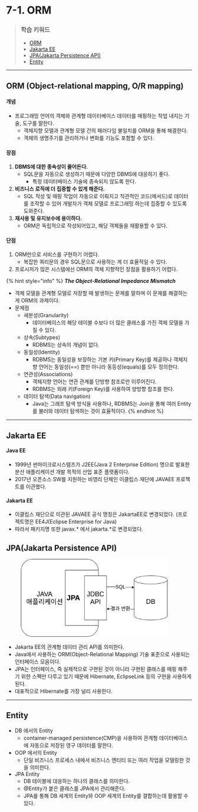 # 7-1. ORM

> ### 학습 키워드
>
> * [ORM](7-1.-orm.md#orm-object-relational-mapping-o-r-mapping)
> * [Jakarta EE](7-1.-orm.md#jakarta-ee)
> * [JPA(Jakarta Persistence API)](7-1.-orm.md#jpa-jakarta-persistence-api)
> * [Entity](7-1.-orm.md#entity)

***

## ORM (Object-relational mapping, O/R mapping)

#### 개념

* 프로그래밍 언어의 객체와 관계형 데이터베이스 데이터를 매핑하는 작업 내지는 기술, 도구를 말한다.
  * 객체지향 모델과 관계형 모델 간의 패러다임 불일치를 ORM을 통해 해결한다.&#x20;
  * 객체의 생명주기를 관리하거나 변화를 기능도 포함할 수 있다.

#### 장점

1. **DBMS에 대한 종속성이 줄어든다.**
   * SQL문을 자동으로 생성하기 때문에 다양한 DBMS에 대응하기 좋다.
     * 특정 데이터베이스 기술에 종속되지 않도록 한다.
2. **비즈니스 로직에 더 집중할 수 있게 해준다.**
   * SQL 작성 및 매핑 작업이 자동으로 이뤄지고 직관적인 코드(메서드)로 데이터를 조작할 수 있어 개발자가 객체 모델로 프로그래밍 하는데 집중할 수 있도록 도와준다.
3. **재사용 및 유지보수에 용이하다.**
   * ORM은 독립적으로 작성되어있고, 해당 객체들을 재활용할 수 있다.

#### 단점

1. ORM만으로 서비스를 구현하기 어렵다.
   * 복잡한 쿼리문의 경우 SQL문으로 사용하는 게 더 효율적일 수 있다.
2. 프로시저가 많은 시스템에선 ORM의 객체 지향적인 장점을 활용하기 어렵다.

{% hint style="info" %}
_**The Object-Relational Impedance Mismatch**_

* 객체 모델을 관계형 모델로 저장할 때 발생하는 문제를 말하며 이 문제를 해결하는 게 ORM의 과제이다.
* 문제점
  * 세분성(Granularity)
    * 데이터베이스의 해당 테이블 수보다 더 많은 클래스를 가진 객체 모델을 가질 수 있다.
  * 상속(Subtypes)
    * RDBMS는 상속의 개념이 없다.
  * 동일성(Identity)
    * RDBMS는 동일성을 보장하는 기본 키(Primary Key)를 제공하나 객체지향 언어는 동일성(==) 뿐만 아니라 동등성(equals)를 모두 정의한다.
  * 연관성(Associations)
    * 객체지향 언어는 연관 관계를 단방향 참조로만 이루어진다.
    * RDBMS는 외래 키(Foreign Key)를 사용하여 양방향 참조를 한다.
  * 데이터 탐색(Data navigation)
    * Java는 그래프 탐색 방식을 사용하나, RDBMS는 Join을 통해 여러 Entity를 불러와 데이터 탐색하는 것이 효율적이다.
{% endhint %}

***

## Jakarta EE

#### Java EE

* 1999년 썬마이크로시스템즈가 J2EE(Java 2 Enterprise Edition) 명으로 발표한 분산 애플리케이션 개발 목적의 산업 표준 플랫폼이다.
* 2017년 오픈소스 SW를 지원하는 비영리 단체인 이클립스 재단에  JAVAEE 프로젝트를 이관했다.

#### Jakarta EE

* 이클립스 재단으로 이관된 JAVAEE 공식 명칭은 JakartaEE로 변경되었다. (프로젝트명은 EE4J(Eclipse Enterprise for Java)
* 따라서 패키지명 또한 javax.\* 에서 jakarta.\*로 변경되었다.

## JPA(Jakarta Persistence API)

<figure><img src="../../.gitbook/assets/image (6).png" alt="" width="398"><figcaption></figcaption></figure>

* Jakarta EE의 관계형 데이터 관리 API를 의미한다.
* Java에서 사용하는 ORM(Object-Relational Mapping) 기술 표준으로 사용되는 인터페이스 모음이다.
* JPA는 인터페이스, 즉 실제적으로 구현된 것이 아니라 구현된 클래스를 매핑 해주기 위한 스펙만 다루고 있기 때문에 Hibernate, EclipseLink 등의 구현을 사용하게 된다.
* 대표적으로 Hibernate를 가장 널리 사용한다.

***

## Entity

* DB 에서의 Entity
  * container-managed persistence(CMP)을 사용하여 관계형 데이터베이스에 자동으로 저장된 영구 데이터를 말한다.
* OOP 에서의 Entity
  * 단일 비즈니스 프로세스 내에서 비즈니스 엔티티 또는 여러 작업을 모델링한 것을 의미한다.
* JPA Entity
  * DB 테이블에 대응하는 하나의 클래스를 의미한다.
  * @Entity가 붙은 클래스를 JPA에서 관리해준다.
  * JPA를 통해 DB 세계의 Entity와 OOP 세계의 Entity를 결합하는데 활용할 수 있다.

